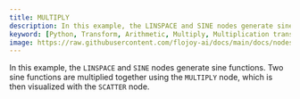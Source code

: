 ```yaml
---
title: MULTIPLY
description: In this example, the LINSPACE and SINE nodes generate sine functions. Two sine functions are multiplied together using the MULTIPLY node, which is then visualized with the SCATTER node. 
keyword: [Python, Transform, Arithmetic, Multiply, Multiplication transformer, Python multiplication calculations, Data processing with multiplication, Flojoy MULTIPLY transformer, Streamline data analysis, Arithmetic transformations, Multiplication calculation, Python data manipulation, Accurate data insights, MULTIPLY transformation in Python]
image: https://raw.githubusercontent.com/flojoy-ai/docs/main/docs/nodes/TRANSFORMERS/ARITHMETIC/MULTIPLY/examples/EX1/output.jpeg
---
```


In this example, the `LINSPACE` and `SINE` nodes generate sine functions. Two sine functions are multiplied together using the `MULTIPLY` node, which is then visualized with the `SCATTER` node. 
